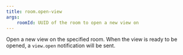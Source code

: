 ```yaml
---
title: room.open-view
args:
    roomId: UUID of the room to open a new view on
---
```

Open a new view on the specified room. When the view is ready to be opened, a
`view.open` notification will be sent.
